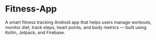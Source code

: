 # Fitness-App
A smart fitness tracking Android app that helps users manage workouts, monitor diet, track steps, heart points, and body metrics — built using Kotlin, Jetpack, and Firebase.
